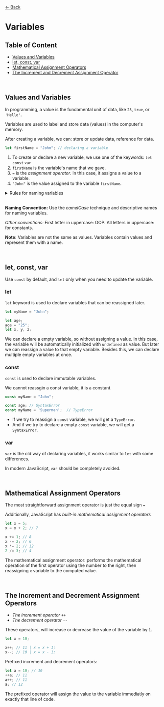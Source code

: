 [&larr; Back](./README.md)

# Variables

## Table of Content

- [Values and Variables](#values-and-variables)
- [let, const, var](#let-const-var)
- [Mathematical Assignment Operators](#mathematical-assignment-operators)
- [The Increment and Decrement Assignment Operator](#the-increment-and-decrement-assignment-operators)

<br>

## Values and Variables

In programming, a value is the fundamental unit of data, like `23`, `true`, or `'Hello'`.

Variables are used to label and store data (values) in the computer's memory.

After creating a variable, we can: store or update data, reference for data.

```js
let firstName = "John"; // declaring a variable
```

1. To create or declare a new variable, we use one of the keywords: `let` `const` `var`
2. `firstName` is the variable's name that we gave.
3. `=` is the _assignment operator_. In this case, it assigns a value to a variable.
4. `"John"` is the value assigned to the variable `firstName`.

<details>
<summary>Rules for naming variables</summary>

<br>

- Cannot start with a number.

<div></div>

- Can only contain: letters, numbers, dollar sign, underscore.

<div></div>

- Variable names are case sensitive.

<div></div>

- Don't use reserved JS keywords.

</details>

<br>

**Naming Convention:** Use the _camelCase_ technique and descriptive names for naming variables.

_Other conventions:_ First letter in uppercase: OOP. All letters in uppercase: for constants.

**Note:** Variables are not the same as values. Variables contain values and represent them with a name.

<br>

## let, const, var

Use `const` by default, and `let` only when you need to update the variable.

### let

`let` keyword is used to declare variables that can be reassigned later.

```js
let myName = "John";

let age;
age = "25";
let x, y, z;
```

We can declare a empty variable, so without assigning a value. In this case, the variable will be automatically initialized with `undefined` as value. But later we can reassign a value to that empty variable. Besides this, we can declare multiple empty variables at once.

### const

`const` is used to declare immutable variables.

We cannot reassgin a const variable, it is a constant.

```js
const myName = "John";

const age; // SyntaxError
const myName = 'Superman';  // TypeError
```

- If we try to reassign a `const` variable, we will get a `TypeError`.
- And if we try to declare a empty `const` variable, we will get a `SyntaxError`.

### var

`var` is the old way of declaring variables, it works similar to `let` with some differences.

In modern JavaScript, `var` should be completely avoided.

<br>

## Mathematical Assignment Operators

The most straightforward assignment operator is just the equal sign `=`

Additionally, JavaScript has _built-in mathematical assignment operators_

```js
let x = 5;
x = x + 2; // 7

x += 1; // 8
x -= 2; // 6
x *= 2; // 12
2 /= 3; // 4
```

The mathematical assignment operator: performs the mathematical operation of the first operator using the number to the right, then reassigning `x` variable to the computed value.

<br>

## The Increment and Decrement Assignment Operators

- _The increment operator_ `++`
- _The decrement operator_ `--`

These operators, will increase or decrease the value of the variable by `1`.

```js
let x = 10;

x++; // 11 | x = x + 1;
x--; // 10 | x = x - 1;
```

Prefixed increment and decrement operators:

```js
let a = 10; // 10
++a; // 11
a++; // 11
a; // 12
```

The prefixed operator will assign the value to the variable immediatly on exactly that line of code.

<br>
